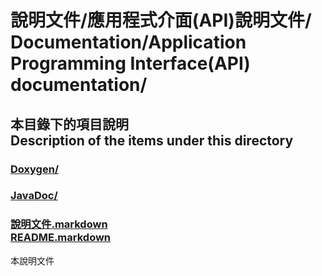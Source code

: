 # 說明文件/應用程式介面(API)說明文件/<br>Documentation/Application Programming Interface(API) documentation/

## 本目錄下的項目說明<br />Description of the items under this directory
### [Doxygen/](Doxygen/)

### [JavaDoc/](JavaDoc/)

### [說明文件.markdown<br />README.markdown](README.markdown)
本說明文件
